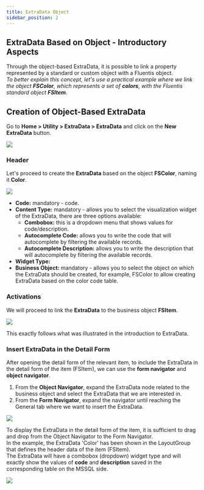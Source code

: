 ```yaml
---
title: ExtraData Object 
sidebar_position: 2
---
```


## ExtraData Based on Object - Introductory Aspects 

Through the object-based ExtraData, it is possible to link a property represented by a standard or custom object with a Fluentis object.   
*To better explain this concept, let's use a practical example where we link the object **FSColor**, which represents a set of **colors**, with the Fluentis standard object **FSItem***.

## Creation of Object-Based ExtraData 
Go to **Home > Utility > ExtraData > ExtraData** and click on the **New** **ExtraData** button.

![](/img/en-US/extradata/20250313151835.png)

### Header 

Let's proceed to create the **ExtraData** based on the object **FSColor**, naming it **Color**.

![](/img/en-US/extradata/20250313165106.png)

* **Code:** mandatory - code.
* **Content Type:** mandatory - allows you to select the visualization widget of the ExtraData, there are three options available:
  * **Combobox:** this is a dropdown menu that shows values for code/description.
  * **Autocomplete Code:** allows you to write the code that will autocomplete by filtering the available records.
  * **Autocomplete Description:** allows you to write the description that will autocomplete by filtering the available records.
* **Widget Type:**
* **Business Object:** mandatory - allows you to select the object on which the ExtraData should be created, for example, FSColor to allow creating ExtraData based on the color code table.

### Activations 

We will proceed to link the **ExtraData** to the business object **FSItem**.  

![](/img/en-US/extradata/20250313170414.png)

This exactly follows what was illustrated in the introduction to ExtraData.  

### Insert ExtraData in the Detail Form 

After opening the detail form of the relevant item, to include the ExtraData in the detail form of the item (FSItem), we can use the **form navigator** and **object navigator**.  
1. From the **Object Navigator**, expand the ExtraData node related to the business object and select the ExtraData that we are interested in.
2. From the **Form Navigator**, expand the navigator until reaching the General tab where we want to insert the ExtraData.  

![](/img/en-US/extradata/20250313172149.png)

To display the ExtraData in the detail form of the item, it is sufficient to drag and drop from the Object Navigator to the Form Navigator.  
In the example, the ExtraData 'Color' has been shown in the LayoutGroup that defines the header data of the item (FSItem).   
The ExtraData will have a combobox (dropdown) widget type and will exactly show the values of **code** and **description** saved in the corresponding table on the MSSQL side.

![](/img/en-US/extradata/20250313172543.png)